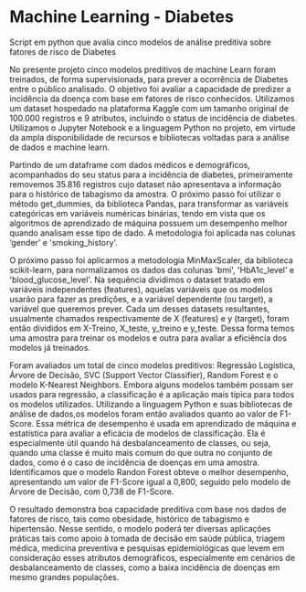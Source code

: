 # Machine Learning - Diabetes
Script em python que avalia cinco modelos de análise preditiva sobre fatores de risco de Diabetes


No presente projeto cinco modelos preditivos de machine Learn foram treinados, de forma supervisionada, para prever a ocorrência de Diabetes entre o público analisado. O objetivo foi avaliar a capacidade de predizer a incidência da doença com base em fatores de risco conhecidos. Utilizamos um dataset hospedado na plataforma Kaggle com um tamanho original de 100.000 registros e 9 atributos, incluindo o status de incidência de diabetes. Utilizamos o Jupyter Notebook e a linguagem Python no projeto, em virtude da ampla disponibilidade de recursos e bibliotecas voltadas para a análise de dados e machine learn.

Partindo de um dataframe com dados médicos e demográficos, acompanhados do seu status para a incidência de diabetes, primeiramente removemos 35.816 registros cujo dataset  não apresentava a informação para o histórico de tabagismo da amostra. O próximo passo foi utilizar o método get_dummies, da biblioteca Pandas, para transformar as variáveis categóricas em variáveis numéricas binárias, tendo em vista que os algoritmos de aprendizado de máquina possuem um desempenho melhor quando analisam esse tipo de dado. A metodologia foi aplicada nas colunas ‘gender’ e  'smoking_history'.

O próximo passo foi aplicarmos a metodologia  MinMaxScaler, da biblioteca scikit-learn, para normalizamos os dados das colunas 'bmi', 'HbA1c_level' e 'blood_glucose_level'. Na sequência dividimos o dataset tratado em variáveis independentes (features), aquelas variáveis que os modelos usarão para fazer as predições, e a variável dependente (ou target), a variável que queremos prever. Cada um desses datasets resultantes, usualmente chamados respectivamente de X (features) e y (target), foram então divididos em X-Treino, X_teste, y_treino e y_teste. Dessa forma temos uma amostra para treinar os modelos e outra para avaliar a eficiência dos modelos já treinados.

Foram avaliados um total de cinco modelos preditivos: Regressão Logística, Árvore de Decisão, SVC (Support Vector Classifier), Random Forest e o modelo K-Nearest Neighbors. Embora alguns modelos também possam ser usados para regressão, a classificação é a aplicação mais típica para todos os modelos utilizados. Utilizando a linguagem Python e suas bibliotecas de análise de dados,os modelos foram então avaliados quanto ao valor de F1-Score. Essa métrica de desempenho é usada em aprendizado de máquina e estatística para avaliar a eficácia de modelos de classificação. Ela é especialmente útil quando há desbalanceamento de classes, ou seja, quando uma classe é muito mais comum do que outra no conjunto de dados, como é o caso de incidência de doenças em uma amostra. Identificamos que o modelo Randon Forest obteve o melhor desempenho, apresentando um valor de F1-Score igual a 0,800, seguido pelo modelo de Árvore de Decisão, com 0,738 de F1-Score.

O resultado demonstra boa capacidade preditiva com base nos dados de fatores de risco, tais como obesidade, histórico de tabagismo e hipertensão. Nesse sentido, o modelo poderá ter diversas aplicações práticas tais como apoio à tomada de decisão em saúde pública, triagem médica, medicina preventiva e pesquisas epidemiológicas que levem em consideração esses atributos demográficos, especialmente em cenários de desbalanceamento de classes, como a baixa incidência de doenças em mesmo grandes populações.

